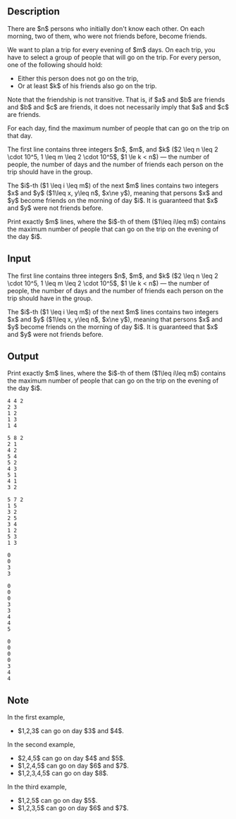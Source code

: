 ## Description

<div><p>There are $n$ persons who initially don't know each other. On each morning, two of them, who were not friends before, become friends.</p><p>We want to plan a trip for every evening of $m$ days. On each trip, you have to select a group of people that will go on the trip. For every person, one of the following should hold: </p><ul> <li> Either this person does not go on the trip, </li><li> Or at least $k$ of his friends also go on the trip. </li></ul><p>Note that the friendship is not transitive. That is, if $a$ and $b$ are friends and $b$ and $c$ are friends, it does not necessarily imply that $a$ and $c$ are friends.</p><p>For each day, find the maximum number of people that can go on the trip on that day.</p></div><div class="input-specification"><p>The first line contains three integers $n$, $m$, and $k$ ($2 \leq n \leq 2 \cdot 10^5, 1 \leq m \leq 2 \cdot 10^5$, $1 \le k &lt; n$)&nbsp;— the number of people, the number of days and the number of friends each person on the trip should have in the group.</p><p>The $i$-th ($1 \leq i \leq m$) of the next $m$ lines contains two integers $x$ and $y$ ($1\leq x, y\leq n$, $x\ne y$), meaning that persons $x$ and $y$ become friends on the morning of day $i$. It is guaranteed that $x$ and $y$ were not friends before.</p></div><div class="output-specification"><p>Print exactly $m$ lines, where the $i$-th of them ($1\leq i\leq m$) contains the maximum number of people that can go on the trip on the evening of the day $i$.</p></div>

## Input

<p>The first line contains three integers $n$, $m$, and $k$ ($2 \leq n \leq 2 \cdot 10^5, 1 \leq m \leq 2 \cdot 10^5$, $1 \le k &lt; n$)&nbsp;— the number of people, the number of days and the number of friends each person on the trip should have in the group.</p><p>The $i$-th ($1 \leq i \leq m$) of the next $m$ lines contains two integers $x$ and $y$ ($1\leq x, y\leq n$, $x\ne y$), meaning that persons $x$ and $y$ become friends on the morning of day $i$. It is guaranteed that $x$ and $y$ were not friends before.</p>

## Output

<p>Print exactly $m$ lines, where the $i$-th of them ($1\leq i\leq m$) contains the maximum number of people that can go on the trip on the evening of the day $i$.</p>





```input1
4 4 2
2 3
1 2
1 3
1 4

```




```input2
5 8 2
2 1
4 2
5 4
5 2
4 3
5 1
4 1
3 2

```




```input3
5 7 2
1 5
3 2
2 5
3 4
1 2
5 3
1 3

```




```output1
0
0
3
3

```




```output2
0
0
0
3
3
4
4
5

```




```output3
0
0
0
0
3
4
4

```



## Note

<p>In the first example, </p><ul> <li> $1,2,3$ can go on day $3$ and $4$. </li></ul><p>In the second example, </p><ul> <li> $2,4,5$ can go on day $4$ and $5$. </li><li> $1,2,4,5$ can go on day $6$ and $7$. </li><li> $1,2,3,4,5$ can go on day $8$. </li></ul><p>In the third example, </p><ul> <li> $1,2,5$ can go on day $5$. </li><li> $1,2,3,5$ can go on day $6$ and $7$. </li></ul>
